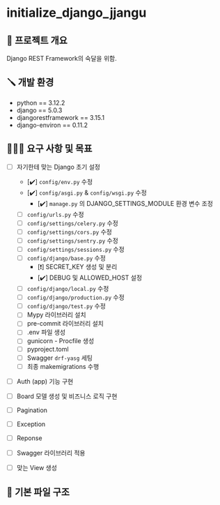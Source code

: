 # initialize_django_jjangu

## 📃 프로젝트 개요
 Django REST Framework의 숙달을 위함.

## 🪛 개발 환경
- python == 3.12.2
- django == 5.0.3
- djangorestframework == 3.15.1
- django-environ == 0.11.2

## 🧑🏼‍💻 요구 사항 및 목표
- [ ] 자기한테 맞는 Django 초기 설정
  - [✔️] `config/env.py` 수정
  - [✔️] `config/asgi.py` & `config/wsgi.py` 수정
    - [✔️] `manage.py` 의 DJANGO_SETTINGS_MODULE 환경 변수 조정
  - [ ] `config/urls.py` 수정
  - [ ] `config/settings/celery.py` 수정
  - [ ] `config/settings/cors.py` 수정
  - [ ] `config/settings/sentry.py` 수정
  - [ ] `config/settings/sessions.py` 수정
  - [ ] `config/django/base.py` 수정
    - [❗️] SECRET_KEY 생성 및 분리
    - [✔️] DEBUG 및 ALLOWED_HOST 설정
  - [ ] `config/django/local.py` 수정
  - [ ] `config/django/production.py` 수정
  - [ ] `config/django/test.py` 수정
  - [ ] Mypy 라이브러리 설치
  - [ ] pre-commit 라이브러리 설치
  - [ ] .env 파일 생성
  - [ ] gunicorn - Procfile 생성
  - [ ] pyproject.toml
  - [ ] Swagger `drf-yasg` 세팅
  - [ ] 최종 makemigrations 수행

- [ ] Auth (app) 기능 구현

- [ ] Board 모델 생성 및 비즈니스 로직 구현

- [ ] Pagination

- [ ] Exception

- [ ] Reponse

- [ ] Swagger 라이브러리 적용

- [ ] 맞는 View 생성

## 📂 기본 파일 구조
